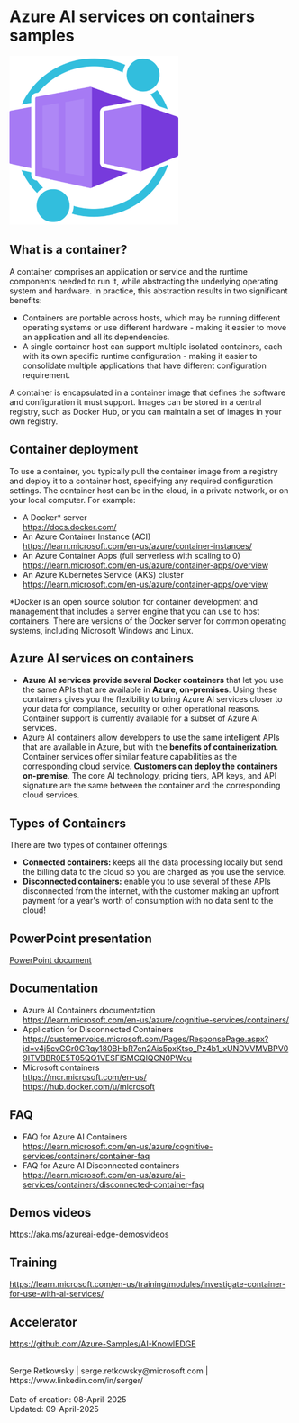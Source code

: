 # Azure AI services on containers samples
<img src="container.png" width=300>

## What is a container?
A container comprises an application or service and the runtime components needed to run it, while abstracting the underlying operating system and hardware. In practice, this abstraction results in two significant benefits:
- Containers are portable across hosts, which may be running different operating systems or use different hardware - making it easier to move an application and all its dependencies.
- A single container host can support multiple isolated containers, each with its own specific runtime configuration - making it easier to consolidate multiple applications that have different configuration requirement.

A container is encapsulated in a container image that defines the software and configuration it must support. Images can be stored in a central registry, such as Docker Hub, or you can maintain a set of images in your own registry.

## Container deployment
To use a container, you typically pull the container image from a registry and deploy it to a container host, specifying any required configuration settings. The container host can be in the cloud, in a private network, or on your local computer. For example:

- A Docker* server<br>
  https://docs.docker.com/
- An Azure Container Instance (ACI)<br>
  https://learn.microsoft.com/en-us/azure/container-instances/
- An Azure Container Apps (full serverless with scaling to 0)<br>
  https://learn.microsoft.com/en-us/azure/container-apps/overview
- An Azure Kubernetes Service (AKS) cluster<br>
  https://learn.microsoft.com/en-us/azure/container-apps/overview
  
*Docker is an open source solution for container development and management that includes a server engine that you can use to host containers. There are versions of the Docker server for common operating systems, including Microsoft Windows and Linux.

## Azure AI services on containers
- **Azure AI services provide several Docker containers** that let you use the same APIs that are available in **Azure, on-premises**. Using these containers gives you the flexibility to bring Azure AI services closer to your data for compliance, security or other operational reasons. Container support is currently available for a subset of Azure AI services.<br>
- Azure AI containers allow developers to use the same intelligent APIs that are available in Azure, but with the **benefits of containerization**.
Container services offer similar feature capabilities as the corresponding cloud service. **Customers can deploy the containers on-premise**. The core AI technology, pricing tiers, API keys, and API signature are the same between the container and the corresponding cloud services. 

## Types of Containers
There are two types of container offerings: 
- **Connected containers:** keeps all the data processing locally but send the billing data to the cloud so you are charged as you use the service.
- **Disconnected containers:** enable you to use several of these APIs disconnected from the internet, with the customer making an upfront payment for a year's worth of consumption with no data sent to the cloud!

## PowerPoint presentation
<a href="https://github.com/retkowsky/azure-ai-containers-samples/blob/main/Azure%20AI%20services%20Containers.pdf">PowerPoint document</a>

## Documentation
- Azure AI Containers documentation<br>
https://learn.microsoft.com/en-us/azure/cognitive-services/containers/
- Application for Disconnected Containers<br>
https://customervoice.microsoft.com/Pages/ResponsePage.aspx?id=v4j5cvGGr0GRqy180BHbR7en2Ais5pxKtso_Pz4b1_xUNDVVMVBPV09ITVBBR0E5T05QQ1VESFlSMCQlQCN0PWcu
- Microsoft containers<br>
https://mcr.microsoft.com/en-us/<br>
https://hub.docker.com/u/microsoft

## FAQ
- FAQ for Azure AI Containers<br>
https://learn.microsoft.com/en-us/azure/cognitive-services/containers/container-faq
- FAQ for Azure AI Disconnected containers<br>
https://learn.microsoft.com/en-us/azure/ai-services/containers/disconnected-container-faq

## Demos videos
https://aka.ms/azureai-edge-demosvideos 

## Training
https://learn.microsoft.com/en-us/training/modules/investigate-container-for-use-with-ai-services/

## Accelerator
https://github.com/Azure-Samples/AI-KnowlEDGE

<br>
Serge Retkowsky | serge.retkowsky@microsoft.com | https://www.linkedin.com/in/serger/
<br><br>
Date of creation: 08-April-2025<br>
Updated: 09-April-2025
